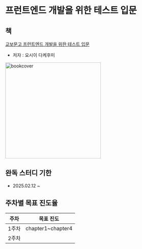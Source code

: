 # 프런트엔드 개발을 위한 테스트 입문

## 책
[교보문고 프런트엔드 개발을 위한 테스트 입문](https://product.kyobobook.co.kr/detail/S000213500949)

- 저자 : 요시이 다케후미
<image width="300px" alt="bookcover" src="https://private-user-images.githubusercontent.com/124546770/412301181-0b9a21da-b6af-4a20-b392-894014a25320.png?jwt=eyJhbGciOiJIUzI1NiIsInR5cCI6IkpXVCJ9.eyJpc3MiOiJnaXRodWIuY29tIiwiYXVkIjoicmF3LmdpdGh1YnVzZXJjb250ZW50LmNvbSIsImtleSI6ImtleTUiLCJleHAiOjE3Mzk1ODQ1OTgsIm5iZiI6MTczOTU4NDI5OCwicGF0aCI6Ii8xMjQ1NDY3NzAvNDEyMzAxMTgxLTBiOWEyMWRhLWI2YWYtNGEyMC1iMzkyLTg5NDAxNGEyNTMyMC5wbmc_WC1BbXotQWxnb3JpdGhtPUFXUzQtSE1BQy1TSEEyNTYmWC1BbXotQ3JlZGVudGlhbD1BS0lBVkNPRFlMU0E1M1BRSzRaQSUyRjIwMjUwMjE1JTJGdXMtZWFzdC0xJTJGczMlMkZhd3M0X3JlcXVlc3QmWC1BbXotRGF0ZT0yMDI1MDIxNVQwMTUxMzhaJlgtQW16LUV4cGlyZXM9MzAwJlgtQW16LVNpZ25hdHVyZT0yYzYyODAwY2QwMzIwYTJkYjI2MWJiMTliNTQ3ZjEzZWUyNzQ0ODNlMGI5OGM0NWJmNDI1YjFkYzc1OGYzMWVmJlgtQW16LVNpZ25lZEhlYWRlcnM9aG9zdCJ9.VNUgC9vI_b_3T4Q7NxF0KOaXbhCQVMoJcB8DaJuERrY"/>

## 완독 스터디 기한

- 2025.02.12 ~ 

## 주차별 목표 진도율

|주차| 목표 진도|
|-----|-------|
|1주차| chapter1~chapter4|
|2주차||